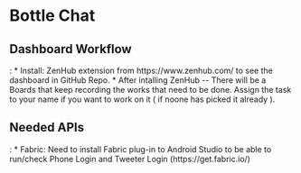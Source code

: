 <h1>Bottle Chat</h1>

<h2>Dashboard Workflow</h2>:
* Install: ZenHub extension from https://www.zenhub.com/ to see the dashboard in GitHub Repo.
* After intalling ZenHub -- There will be a Boards that keep recording the works that need to be done. Assign the task to your name if you want to work on it ( if noone has picked it already ).

<h2>Needed APIs</h2>:
* Fabric: Need to install Fabric plug-in to Android Studio to be able to run/check Phone Login and Tweeter Login (https://get.fabric.io/)
